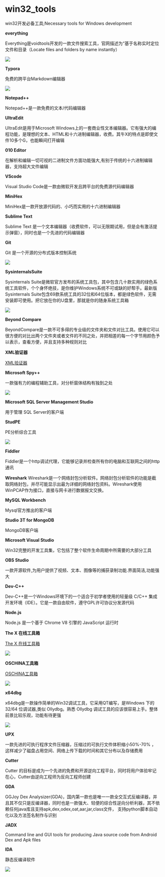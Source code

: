 # win32_tools
win32开发必备工具;Necessary tools for Windows development

**everything**

Everything是voidtools开发的一款文件搜索工具，官网描述为“基于名称实时定位文件和目录（Locate files and folders by name instantly）

![](./png/everything_20220125113941.png)

**Typora**

免费的跨平台Markdown编辑器

![](./png/typora.png)

**Notepad++**

Notepad++是一款免费的文本/代码编辑器

**UltraEdit**

UltraEdit是用于Microsoft Windows上的一套商业性文本编辑器。它有强大的编程功能，是理想的文本、HTML和十六进制编辑器，收费。其牛X的特点是即使文件10多个G，也能瞬间打开编辑

**010 Editor**

在解析和编辑一切可视的二进制文件方面功能强大,有别于传统的十六进制编辑器，支持超大文件编辑

**VScode**

Visual Studio Code是一款由微软开发且跨平台的免费源代码编辑器

**MiniHex**

MiniHex是一款开放源代码的、小巧而实用的十六进制编辑器

**Sublime Text**

Sublime Text 是一个文本编辑器（收费软件，可以无限期试用，但是会有激活提示弹窗），同时也是一个先进的代码编辑器

**Git**

Git 是一个开源的分布式版本控制系统

![](./png/minhex_20220125114802.png)

**SysinternalsSuite**

Sysinternals Suite是微软官方发布的系统工具包，其中包含几十款实用的绿色系统工具软件，个个身怀绝技，是你维护Windows系统不可或缺的好帮手。最新版Sysinternals Suite包含69款系统工具的32位和64位版本，都是绿色软件，无需安装即可使用。把它放在你的U盘里，那就是你的随身系统工具箱

![](./png/sys_20220125114917.png)

**Beyond Compare**

BeyondCompare是一款不可多得的专业级的文件夹和文件对比工具。使用它可以很方便的对比出两个文件夹或者文件的不同之处，并把相差的每一个字节用颜色予以表示，查看方便，并且支持多种规则对比

**XML验证器**

[XML验证器](https://www.runoob.com/xml/xml-validator.html)

**Microsoft Spy++**

一款强有力的编程辅助工具，对分析窗体结构有独到之处

![](./png/spy_20220125165254.png)

**Microsoft SQL Server Management Studio**

用于管理 SQL Server的客户端

**StudPE**

PE分析综合工具

![](./png/studpe_20220125163307.png)

**Fiddler**

Fiddler是一个http调试代理，它能够记录并检查所有你的电脑和互联网之间的http通讯

**Wireshark**
Wireshark是一个网络封包分析软件。网络封包分析软件的功能是截取网络封包，并尽可能显示出最为详细的网络封包资料。Wireshark使用WinPCAP作为接口，直接与网卡进行数据报文交换。

**MySQL Workbench**

Mysql官方推出的客户端

**Studio 3T for MongoDB**

MongoDB客户端

**Microsoft Visual Studio**

Win32完整的开发工具集，它包括了整个软件生命周期中所需要的大部分工具

**OBS Studio**

一款开源软件,为用户提供了视频、文本、图像等的捕获录制功能.界面简洁,功能强大

**Dev-C++**

Dev-C++是一个Windows环境下的一个适合于初学者使用的轻量级 C/C++ 集成开发环境（IDE）。它是一款自由软件，遵守GPL许可协议分发源代码

**Node.js**

Node.js 是一个基于 Chrome V8 引擎的 JavaScript 运行时

**The X 在线工具箱**

[The X 在线工具箱](https://the-x.cn/)

![](./png/ttools_20220125115658.png)

**OSCHINA工具箱**

[OSCHINA工具箱](https://tool.oschina.net/)

![](./png/oscn_20220126093855.png)

**x64dbg**

x64dbg是一款操作简单的Win32调试工具，它采用QT编写，是Windows 下的 32/64 位调试器,类似 Ollydbg。熟悉 Ollydbg 调试工具的应该很容易上手。整体前景比较乐观，功能有待更强

![](./png/x64_20220125115052.png)

**UPX**

一款先进的可执行程序文件压缩器，压缩过的可执行文件体积缩小50%-70% ，这样减少了磁盘占用空间、网络上传下载的时间和其它分布以及存储费用

**Cutter**

Cutter 的目标是成为一个先进的免费和开源逆向工程平台，同时将用户体验牢记在心，Cutter由逆向工程师为反向工程师创建

**GDA**

GGJoy Dex Analysizer(GDA)，国内第一款也是唯一一款全交互式反编译器，并且其不仅只是反编译器，同时也是一款强大、轻便的综合性逆向分析利器，其不依赖任何java库且支持apk,dex,odex,oat,aar,jar,class文件， 支持python脚本自动化以及方法签名制作与识别


**JADX**

Command line and GUI tools for producing Java source code from Android Dex and Apk files

**IDA**

静态反编译软件

![](./png/ida_20220125115358.png)


